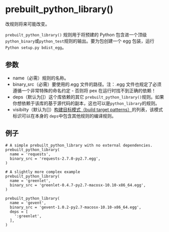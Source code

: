 # prebuilt_python_library()
改规则将来可能改变。

<code>prebuilt_python_library()</code> 规则用于将预建的 Python 包含进一个顶级 <code>python_binary</code>或<code>python_test</code>规则的输出。要为包创建一个 egg 包装，运行<code>Python setup.py bdist_egg</code>。

## 参数

+ name（必需）规则的名称。
+ binary_src（必需）要使用的.egg 文件的路径。注：.egg 文件也规定了必须遵循一个非常特殊的命名约定 - 否则将 pex 在运行时找不到正确的依赖！
+ deps（默认为[]）这个库依赖的其它 <code>prebuilt_python_library()</code>规则。如果你想依赖于该库的基于源代码的副本，这也可以是<code>python_library</code>的规则。
+ visibilty（默认为[]）[构建目标模式（build target patterns）](https://buckbuild.com/concept/build_target_pattern.html)的列表，该模式标识可以在本身的 <code>deps</code>中包含其他规则的编译规则。

## 例子
```
# A simple prebuilt_python_library with no external dependencies.
prebuilt_python_library(
  name = 'requests',
  binary_src = 'requests-2.7.0-py2.7.egg',
)

# A slightly more complex example
prebuilt_python_library(
  name = 'greenlet',
  binary_src = 'greenlet-0.4.7-py2.7-macosx-10.10-x86_64.egg',
)

prebuilt_python_library(
  name = 'gevent',
  binary_src = 'gevent-1.0.2-py2.7-macosx-10.10-x86_64.egg',
  deps = [
    ':greenlet',
  ],
)

```